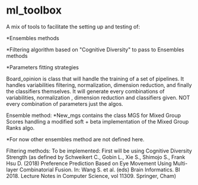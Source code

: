 # ml_toolbox
A mix of tools to facilitate the setting up and testing of:

  *Ensembles methods 
  
  *Filtering algorithm based on "Cognitive Diversity" to pass to Ensembles methods
  
  *Parameters fitting strategies
 


Board_opinion is class that will handle the training of a set of pipelines. It handles variabilities filtering, normalization, dimension reduction, and finally the classifiers themselves. It will generate every combinations of variabilities, normalization , dimension reduction and classifiers given. NOT every combination of parameters just the algos.


Ensemble method: 
  *New_mgs contains the class MGS for Mixed Group Scores handling a modified soft + beta implementation of the Mixed Group Ranks algo.
  
  *For now other ensembles method are not defined here.
  
  
Filtering methods:
  To be implemented: First will be using Cognitive Diversity Strength (as defined by Schweikert C., Gobin L., Xie S., Shimojo S., Frank Hsu D. (2018) Preference Prediction Based on Eye Movement Using Multi-layer Combinatorial Fusion. In: Wang S. et al. (eds) Brain Informatics. BI 2018. Lecture Notes in Computer Science, vol 11309. Springer, Cham)
